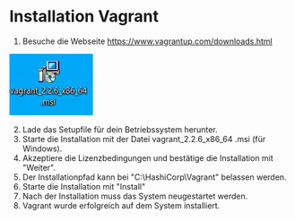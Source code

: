 # Installation Vagrant
1) Besuche die Webseite https://www.vagrantup.com/downloads.html

![alt text](https://github.com/harbinde/VA-ITSE17b-Vagrant-Docker/blob/master/Vagrant/Einleitung/IMG/msi_install.JPG "msi_install")

2) Lade das Setupfile für dein Betriebssystem herunter.
3) Starte die Installation mit der Datei vagrant_2.2.6_x86_64 .msi (für Windows).
4) Akzeptiere die Lizenzbedingungen und bestätige die Installation mit "Weiter".
5) Der Installationpfad kann bei "C:\HashiCorp\Vagrant\" belassen werden.
6) Starte die Installation mit "Install"
7) Nach der Installation muss das System neugestartet werden.
8) Vagrant wurde erfolgreich auf dem System installiert.
